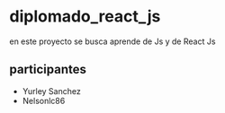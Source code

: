 # diplomado_react_js

en este proyecto se busca aprende de Js y de React Js 

## participantes 
- Yurley Sanchez
- Nelsonlc86

